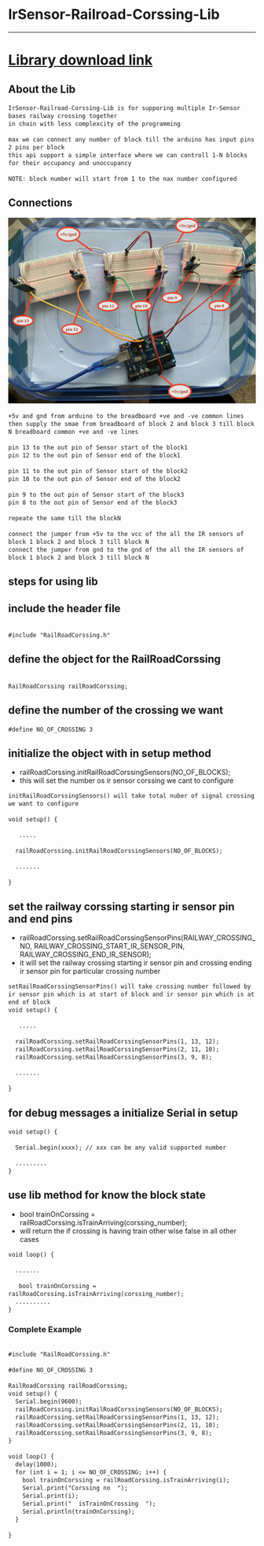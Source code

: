 # IrSensor-Railroad-Corssing-Lib

---

# <a href="https://github.com/adarshkumarsingh83/IrSensor-Block-Detection-Lib/archive/production.zip"> Library download link </a>

## About the Lib
```
IrSensor-Railroad-Corssing-Lib is for supporing multiple Ir-Sensor bases railway crossing together 
in chain with less complexcity of the programming 

max we can connect any number of block till the arduino has input pins 2 pins per block 
this api support a simple interface where we can controll 1-N blocks for their occupancy and unoccupancy 

NOTE: block number will start from 1 to the nax number configured 

```


## Connections

![img](/images/connection.JPG)
```
+5v and gnd from arduino to the breadboard +ve and -ve common lines 
then supply the smae from breadboard of block 2 and block 3 till block N breadboard common +ve and -ve lines 

pin 13 to the out pin of Sensor start of the block1
pin 12 to the out pin of Sensor end of the block1

pin 11 to the out pin of Sensor start of the block2
pin 10 to the out pin of Sensor end of the block2

pin 9 to the out pin of Sensor start of the block3
pin 8 to the out pin of Sensor end of the block3

repeate the same till the blockN 

connect the jumper from +5v to the vcc of the all the IR sensors of block 1 block 2 and block 3 till block N 
connect the jumper from gnd to the gnd of the all the IR sensors of block 1 block 2 and block 3 till block N

```


## steps for using lib

## include the header file
```

#include "RailRoadCorssing.h"
```

## define the object for the RailRoadCorssing
```

RailRoadCorssing railRoadCorssing;

```

## define the number of the crossing we want 
```
#define NO_OF_CROSSING 3
```


## initialize the object with in setup method
*   railRoadCorssing.initRailRoadCorssingSensors(NO_OF_BLOCKS);
*   this will set the number os ir sensor corssing we cant to configure 
```
initRailRoadCorssingSensors() will take total nuber of signal crossing we want to configure 

void setup() {
  
   .....

  railRoadCorssing.initRailRoadCorssingSensors(NO_OF_BLOCKS);

  .......

}
```

## set the railway corssing starting ir sensor pin and end pins 
*    railRoadCorssing.setRailRoadCorssingSensorPins(RAILWAY_CROSSING_NO, RAILWAY_CROSSING_START_IR_SENSOR_PIN, RAILWAY_CROSSING_END_IR_SENSOR);
*    it will set the railway crossing starting ir sensor pin and crossing ending ir sensor  pin for particular crossing number 
```
setRailRoadCorssingSensorPins() will take crossing number followed by ir sensor pin which is at start of block and ir sensor pin which is at end of block 
void setup() {
  
   .....

  railRoadCorssing.setRailRoadCorssingSensorPins(1, 13, 12);
  railRoadCorssing.setRailRoadCorssingSensorPins(2, 11, 10);
  railRoadCorssing.setRailRoadCorssingSensorPins(3, 9, 8);

  .......

}
```

## for debug messages a initialize Serial in setup
```
void setup() {
  
  Serial.begin(xxxx); // xxx can be any valid supported number 

  .........
}

```

## use lib method for know the block state
* bool trainOnCorssing = railRoadCorssing.isTrainArriving(corssing_number);
* will return the if crossing is having train other wise false in all other cases 
```
void loop() {
  
  .......
  
   bool trainOnCorssing = railRoadCorssing.isTrainArriving(corssing_number);
  ..........
}
```

### Complete Example
```

#include "RailRoadCorssing.h"

#define NO_OF_CROSSING 3

RailRoadCorssing railRoadCorssing;
void setup() {
  Serial.begin(9600);
  railRoadCorssing.initRailRoadCorssingSensors(NO_OF_BLOCKS);
  railRoadCorssing.setRailRoadCorssingSensorPins(1, 13, 12);
  railRoadCorssing.setRailRoadCorssingSensorPins(2, 11, 10);
  railRoadCorssing.setRailRoadCorssingSensorPins(3, 9, 8);
}

void loop() {
  delay(1000);
  for (int i = 1; i <= NO_OF_CROSSING; i++) {
    bool trainOnCorssing = railRoadCorssing.isTrainArriving(i);
    Serial.print("Corssing no  ");
    Serial.print(i);
    Serial.print("  isTrainOnCrossing  ");
    Serial.println(trainOnCorssing);
  }

}

```
